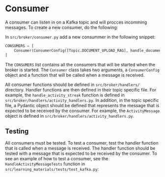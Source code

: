 # Consumer

A consumer can listen in on a Kafka topic and will procces incomming messages. To create a new consumer, do the following:

In `src/broker/consumer.py` add a new consummer in the following snippet:

```python
CONSUMERS = [
    Consumer(ConsumerConfig([Topic.DOCUMENT_UPLOAD_RAG], handle_document_upload_rag)),
]
```

The `CONSUMERS` list contains all the consumers that will be started when the broker is started. The `Consumer` class takes two arguments, a `ConsumerConfig` object and a function that will be called when a message is received.

All consumer functions should be defined in `src/broker/handlers/` directory. Handler functions are then defined in their topic specific file. For example, the `handle_activity_streak` function is defined in `src/broker/handlers/activity_handlers.py`. In addition, in the topic specific file, a Pydantic object should be defined that represents the message that is expected to be received by the consumer. For example, the `ActivityMessage` object is defined in `src/broker/handlers/activity_handlers.py`.

## Testing

All consumers must be tested. To test a consumer, test the handler function that is called when a message is received. The handler function should be tested with a message that is expected to be received by the consumer. To see an example of how to test a consumer, see the `HandleActivityMessageTests` function in `src/learning_materials/tests/test_kafka.py`:



